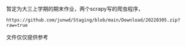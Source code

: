 暂定为大三上学期的期末作业，两个scrapy写的爬虫程序，

```
https://github.com/junwd/Staging/blob/main/Download/20220305.zip?raw=true
```

文件仅仅提供参考
